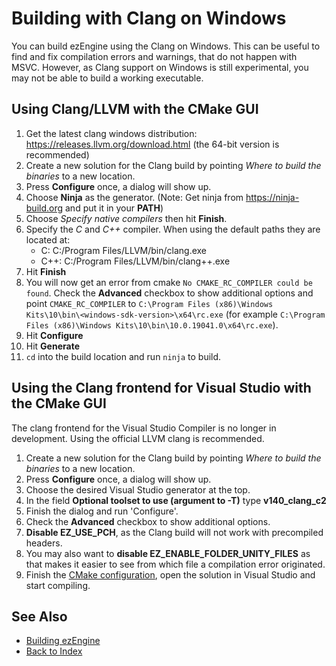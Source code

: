 # Building with Clang on Windows

You can build ezEngine using the Clang on Windows. This can be useful to find and fix compilation errors and warnings, that do not happen with MSVC. However, as Clang support on Windows is still experimental, you may not be able to build a working executable.

## Using Clang/LLVM with the CMake GUI

1. Get the latest clang windows distribution: https://releases.llvm.org/download.html (the 64-bit version is recommended)
1. Create a new solution for the Clang build by pointing *Where to build the binaries* to a new location.
1. Press **Configure** once, a dialog will show up.
1. Choose **Ninja** as the generator. (Note: Get ninja from https://ninja-build.org and put it in your **PATH**)
1. Choose *Specify native compilers* then hit **Finish**.
1. Specify the *C* and *C++* compiler. When using the default paths they are located at:
	- C: C:/Program Files/LLVM/bin/clang.exe
	- C++: C:/Program Files/LLVM/bin/clang++.exe
1. Hit **Finish**
1. You will now get an error from cmake ```No CMAKE_RC_COMPILER could be found```. Check the **Advanced** checkbox to show additional options and point ```CMAKE_RC_COMPILER``` to ```C:\Program Files (x86)\Windows Kits\10\bin\<windows-sdk-version>\x64\rc.exe``` (for example ```C:\Program Files (x86)\Windows Kits\10\bin\10.0.19041.0\x64\rc.exe```).
1. Hit **Configure**
1. Hit **Generate**
1. ```cd``` into the build location and run ```ninja``` to build.

## Using the Clang frontend for Visual Studio with the CMake GUI

The clang frontend for the Visual Studio Compiler is no longer in development. Using the official LLVM clang is recommended.

1. Create a new solution for the Clang build by pointing *Where to build the binaries* to a new location.
1. Press **Configure** once, a dialog will show up.
1. Choose the desired Visual Studio generator at the top.
1. In the field **Optional toolset to use (argument to -T)** type **v140_clang_c2**
1. Finish the dialog and run 'Configure'.
1. Check the **Advanced** checkbox to show additional options.
1. **Disable EZ_USE_PCH**, as the Clang build will not work with precompiled headers.
1. You may also want to **disable EZ_ENABLE_FOLDER_UNITY_FILES** as that makes it easier to see from which file a compilation error originated.
1. Finish the [CMake configuration](cmake-config.md), open the solution in Visual Studio and start compiling.

## See Also

* [Building ezEngine](building-ez.md)
* [Back to Index](../index.md)
